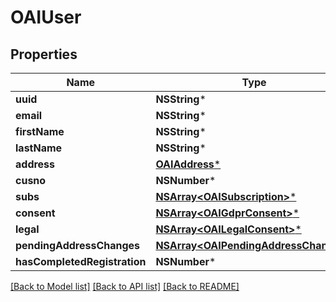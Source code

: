 # OAIUser

## Properties
Name | Type | Description | Notes
------------ | ------------- | ------------- | -------------
**uuid** | **NSString*** |  | 
**email** | **NSString*** |  | 
**firstName** | **NSString*** |  | [optional] 
**lastName** | **NSString*** |  | [optional] 
**address** | [**OAIAddress***](OAIAddress.md) |  | [optional] 
**cusno** | **NSNumber*** |  | 
**subs** | [**NSArray&lt;OAISubscription&gt;***](OAISubscription.md) |  | 
**consent** | [**NSArray&lt;OAIGdprConsent&gt;***](OAIGdprConsent.md) |  | 
**legal** | [**NSArray&lt;OAILegalConsent&gt;***](OAILegalConsent.md) |  | 
**pendingAddressChanges** | [**NSArray&lt;OAIPendingAddressChange&gt;***](OAIPendingAddressChange.md) |  | [optional] 
**hasCompletedRegistration** | **NSNumber*** |  | 

[[Back to Model list]](../README.md#documentation-for-models) [[Back to API list]](../README.md#documentation-for-api-endpoints) [[Back to README]](../README.md)


